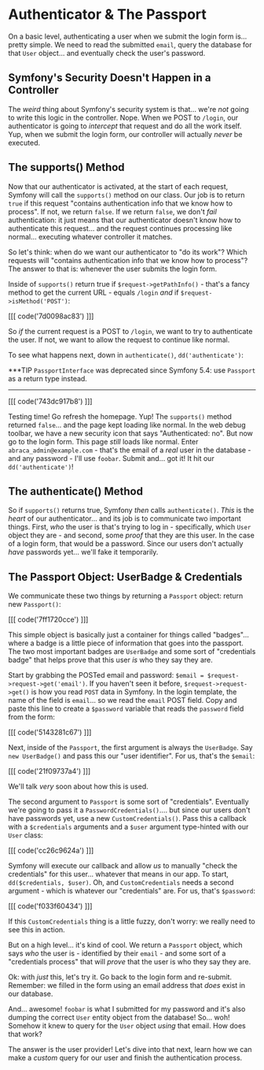 # Authenticator & The Passport

On a basic level, authenticating a user when we submit the login form is... pretty
simple. We need to read the submitted `email`, query the database for that
`User` object... and eventually check the user's password.

## Symfony's Security Doesn't Happen in a Controller

The *weird* thing about Symfony's security system is that... we're *not* going to
write this logic in the controller. Nope. When we POST to `/login`, our authenticator
is going to *intercept* that request and do all the work itself. Yup, when we
submit the login form, our controller will actually *never* be executed.

## The supports() Method

Now that our authenticator is activated, at the start of each request, Symfony
will call the `supports()` method on our class. Our job is to return `true` if
this request "contains authentication info that we know how to process". If not,
we return `false`. If we return `false`, we don't *fail* authentication: it just
means that our authenticator doesn't know how to authenticate this request... and
the request continues processing like normal... executing whatever controller it
matches.

So let's think: when do we want our authenticator to "do its work"? Which requests
will "contains authentication info that we know how to process"? The answer to
that is: whenever the user submits the login form.

Inside of `supports()` return true if `$request->getPathInfo()` - that's a fancy
method to get the current URL - equals `/login` *and* if `$request->isMethod('POST')`:

[[[ code('7d0098ac83') ]]]

So *if* the current request is a POST to `/login`, we want to try to authenticate
the user. If not, we want to allow the request to continue like normal.

To see what happens next, down in `authenticate()`, `dd('authenticate')`:

***TIP
`PassportInterface` was deprecated since Symfony 5.4: use `Passport` as a return type instead.
***

[[[ code('743dc917b8') ]]]

Testing time! Go refresh the homepage. Yup! The `supports()` method returned
`false`... and the page kept loading like normal. In the web debug toolbar, we have
a new security icon that says "Authenticated: no". But now go to the login form.
This page *still* loads like normal. Enter `abraca_admin@example.com` - that's the
email of a *real* user in the database - and any password - I'll use `foobar`.
Submit and... got it! It hit our `dd('authenticate')`!

## The authenticate() Method

So if `supports()` returns true, Symfony *then* calls `authenticate()`. *This*
is the *heart* of our authenticator... and its job is to communicate two important
things. First, *who* the user is that's trying to log in - specifically, which
`User` object they are - and second, some *proof* that they are this user. In the
case of a login form, that would be a password. Since our users don't actually
*have* passwords yet... we'll fake it temporarily.

## The Passport Object: UserBadge & Credentials

We communicate these two things by returning a `Passport` object: return new
`Passport()`:

[[[ code('7ff1720cce') ]]]

This simple object is basically just a container for things called "badges"...
where a badge is a little piece of information that goes into the passport.
The two most important badges are `UserBadge` and some sort of "credentials badge"
that helps prove that this user *is* who they say they are.

Start by grabbing the POSTed email and password:
`$email = $request->request->get('email')`. If you haven't seen it before,
`$request->request->get()` is how you read `POST` data in Symfony. In the login
template, the name of the field is `email`... so we read the `email` POST field.
Copy and paste this line to create a `$password` variable that reads the
`password` field from the form:

[[[ code('5143281c67') ]]]

Next, inside of the `Passport`, the first argument is always the `UserBadge`. Say
`new UserBadge()` and pass this our "user identifier". For us, that's the `$email`:

[[[ code('21f09737a4') ]]]

We'll talk *very* soon about how this is used.

The second argument to `Passport` is some sort of "credentials". Eventually we're
going to pass it a `PasswordCredentials()`.... but since our users don't have passwords
yet, use a new `CustomCredentials()`. Pass this a callback with a `$credentials`
arguments and a `$user` argument type-hinted with our `User` class:

[[[ code('cc26c9624a') ]]]

Symfony will execute our callback and allow *us* to manually "check the credentials"
for this user... whatever that means in our app. To start, `dd($credentials, $user)`.
Oh, and `CustomCredentials` needs a second argument - which is whatever our "credentials"
are. For us, that's `$password`:

[[[ code('f033f60434') ]]]

If this `CustomCredentials` thing is a little fuzzy, don't worry: we really need to see
this in action.

But on a high level... it's kind of cool. We return a `Passport` object, which
says *who* the user is - identified by their `email` - and some sort of a
"credentials process" that will *prove* that the user is who they say they are.

Ok: with *just* this, let's try it. Go back to the login form and re-submit.
Remember: we filled in the form using an email address that *does* exist in our
database.

And... awesome! `foobar` is what I submitted for my password and it's also
dumping the correct `User` entity object from the database! So... woh! Somehow
it knew to query for the `User` object *using* that email. How does that work?

The answer is the user provider! Let's dive into that next, learn how we can
make a *custom* query for our user and finish the authentication process.
